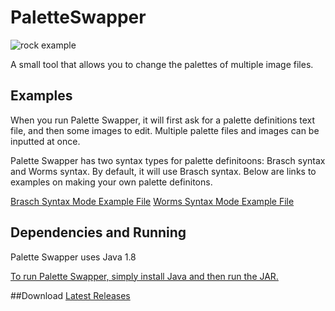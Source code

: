 # PaletteSwapper
![rock example](https://user-images.githubusercontent.com/6147299/43259782-1362a72a-909d-11e8-8054-eb8216f421c3.png)

A small tool that allows you to change the palettes of multiple image files. 

## Examples
When you run Palette Swapper, it will first ask for a palette definitions text file, and then some images to edit. Multiple palette files and images can be inputted at once.

Palette Swapper has two syntax types for palette definitoons: Brasch syntax and Worms syntax. By default, it will use Brasch syntax. Below are links to examples on making your own palette definitons.

[Brasch Syntax Mode Example File](https://github.com/SkyAphid/PaletteSwapper/blob/master/PaletteSwapper/RockPaletteVerBrasch.txt)
[Worms Syntax Mode Example File](https://github.com/SkyAphid/PaletteSwapper/blob/master/PaletteSwapper/RockPaletteVerWorms.txt)

## Dependencies and Running
Palette Swapper uses Java 1.8

[To run Palette Swapper, simply install Java and then run the JAR.](https://java.com/en/download/)

##Download
[Latest Releases](https://github.com/SkyAphid/PaletteSwapper/releases)
